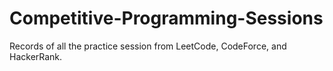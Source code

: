 # Competitive-Programming-Sessions

Records of all the practice session from LeetCode, CodeForce, and HackerRank.
